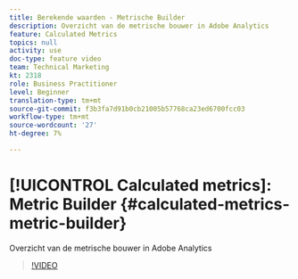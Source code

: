 ```yaml
---
title: Berekende waarden - Metrische Builder
description: Overzicht van de metrische bouwer in Adobe Analytics
feature: Calculated Metrics
topics: null
activity: use
doc-type: feature video
team: Technical Marketing
kt: 2318
role: Business Practitioner
level: Beginner
translation-type: tm+mt
source-git-commit: f3b3fa7d91b0cb21005b57768ca23ed6700fcc03
workflow-type: tm+mt
source-wordcount: '27'
ht-degree: 7%

---
```



# [!UICONTROL Calculated metrics]: Metric Builder  {#calculated-metrics-metric-builder}

Overzicht van de metrische bouwer in Adobe Analytics

>[!VIDEO](https://video.tv.adobe.com/v/25411/?quality=12)
